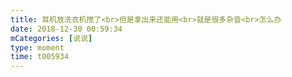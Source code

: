 ```yaml
---
title: 耳机放洗衣机搅了<br>但是拿出来还能用<br>就是很多杂音<br>怎么办
date: 2018-12-30 00:59:34
mCategories: [说说]
type: moment
time: t005934
---
```


<div id="pics-20181230005934"></div>

<script src="/lib/moment/pics.js"></script>
<script>
var data = [
    {"link": "2018-12-30_000005.jpeg", "type": "shuoshuo"}
];
picsRender(data, "pics-20181230005934");
</script>
